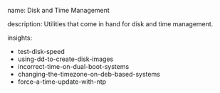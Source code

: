 name: Disk and Time Management

description: Utilities that come in hand for disk and time management.

insights:

- test-disk-speed
- using-dd-to-create-disk-images
- incorrect-time-on-dual-boot-systems
- changing-the-timezone-on-deb-based-systems
- force-a-time-update-with-ntp
